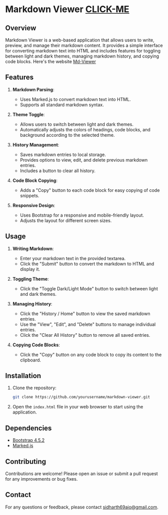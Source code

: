 # Markdown Viewer [CLICK-ME](https://siddhu123m.github.io/MD-Viewer/)

## Overview

Markdown Viewer is a web-based application that allows users to write, preview, and manage their markdown content. It provides a simple interface for converting markdown text into HTML and includes features for toggling between light and dark themes, managing markdown history, and copying code blocks. Here's the website [Md-Viewer](https://siddhu123m.github.io/MD-Viewer/)

## Features

1. **Markdown Parsing**:
   - Uses Marked.js to convert markdown text into HTML.
   - Supports all standard markdown syntax.

2. **Theme Toggle**:
   - Allows users to switch between light and dark themes.
   - Automatically adjusts the colors of headings, code blocks, and background according to the selected theme.

3. **History Management**:
   - Saves markdown entries to local storage.
   - Provides options to view, edit, and delete previous markdown entries.
   - Includes a button to clear all history.

4. **Code Block Copying**:
   - Adds a "Copy" button to each code block for easy copying of code snippets.

5. **Responsive Design**:
   - Uses Bootstrap for a responsive and mobile-friendly layout.
   - Adjusts the layout for different screen sizes.

## Usage

1. **Writing Markdown**:
   - Enter your markdown text in the provided textarea.
   - Click the "Submit" button to convert the markdown to HTML and display it.

2. **Toggling Theme**:
   - Click the "Toggle Dark/Light Mode" button to switch between light and dark themes.

3. **Managing History**:
   - Click the "History / Home" button to view the saved markdown entries.
   - Use the "View", "Edit", and "Delete" buttons to manage individual entries.
   - Click the "Clear All History" button to remove all saved entries.

4. **Copying Code Blocks**:
   - Click the "Copy" button on any code block to copy its content to the clipboard.

## Installation

1. Clone the repository:
   ```sh
   git clone https://github.com/yourusername/markdown-viewer.git
   ```

2. Open the `index.html` file in your web browser to start using the application.

## Dependencies

- [Bootstrap 4.5.2](https://getbootstrap.com/)
- [Marked.js](https://marked.js.org/)

## Contributing

Contributions are welcome! Please open an issue or submit a pull request for any improvements or bug fixes.

## Contact

For any questions or feedback, please contact [sidharth69aio@gmail.com](mailto:sidharth69aio@gmail.com).
